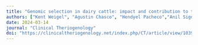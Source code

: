 ```yaml
---
title: "Genomic selection in dairy cattle: impact and contribution to the improvement of bovine fertility"
authors: ["Kent Weigel", "Agustin Chasco", "Hendyel Pacheco","Anil Sigdel"]
date: 2024-03-14
journal: "Clinical Theriogenology"
doi: "https://clinicaltheriogenology.net/index.php/CT/article/view/10399"
---
```

